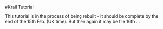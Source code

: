 #Krail Tutorial

This tutorial is in the process of being rebuilt - it should be complete by the end of the 15th Feb. (UK time).  But then again it may be the 16th ...